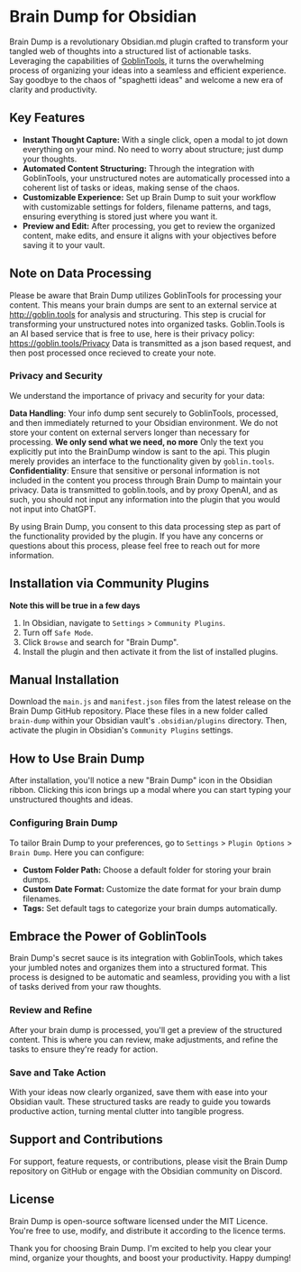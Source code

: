 # Brain Dump for Obsidian

Brain Dump is a revolutionary Obsidian.md plugin crafted to transform your tangled web of thoughts into a structured list of actionable tasks. Leveraging the capabilities of [GoblinTools](http://goblin.tools), it turns the overwhelming process of organizing your ideas into a seamless and efficient experience. Say goodbye to the chaos of "spaghetti ideas" and welcome a new era of clarity and productivity.

## Key Features

- **Instant Thought Capture:** With a single click, open a modal to jot down everything on your mind. No need to worry about structure; just dump your thoughts.
- **Automated Content Structuring:** Through the integration with GoblinTools, your unstructured notes are automatically processed into a coherent list of tasks or ideas, making sense of the chaos.
- **Customizable Experience:** Set up Brain Dump to suit your workflow with customizable settings for folders, filename patterns, and tags, ensuring everything is stored just where you want it.
- **Preview and Edit:** After processing, you get to review the organized content, make edits, and ensure it aligns with your objectives before saving it to your vault.
  
## **Note on Data Processing**
Please be aware that Brain Dump utilizes GoblinTools for processing your content. This means your brain dumps are sent to an external service at http://goblin.tools for analysis and structuring. This step is crucial for transforming your unstructured notes into organized tasks. Goblin.Tools is an AI based service that is free to use, here is their privacy policy: https://goblin.tools/Privacy 
Data is transmitted as a json based request, and then post processed once recieved to create your note.

### Privacy and Security
We understand the importance of privacy and security for your data:

**Data Handling**: Your info dump sent securely to GoblinTools, processed, and then immediately returned to your Obsidian environment. We do not store your content on external servers longer than necessary for processing.
**We only send what we need, no more** Only the text you explicitly put into the BrainDump window is sant to the api. This plugin merely provides an interface to the functionality given by `goblin.tools`.
**Confidentiality**: Ensure that sensitive or personal information is not included in the content you process through Brain Dump to maintain your privacy.
Data is transmitted to goblin.tools, and by proxy OpenAI, and as such, you should not input any information into the plugin that you would not input into ChatGPT.


By using Brain Dump, you consent to this data processing step as part of the functionality provided by the plugin. If you have any concerns or questions about this process, please feel free to reach out for more information.

## Installation via Community Plugins
**Note this will be true in a few days**

1. In Obsidian, navigate to `Settings` > `Community Plugins`.
2. Turn off `Safe Mode`.
3. Click `Browse` and search for "Brain Dump".
4. Install the plugin and then activate it from the list of installed plugins.

## Manual Installation
Download the `main.js` and `manifest.json` files from the latest release on the Brain Dump GitHub repository. Place these files in a new folder called `brain-dump` within your Obsidian vault's `.obsidian/plugins` directory. Then, activate the plugin in Obsidian's `Community Plugins` settings.

## How to Use Brain Dump

After installation, you'll notice a new "Brain Dump" icon in the Obsidian ribbon. Clicking this icon brings up a modal where you can start typing your unstructured thoughts and ideas.

### Configuring Brain Dump

To tailor Brain Dump to your preferences, go to `Settings` > `Plugin Options` > `Brain Dump`. Here you can configure:

- **Custom Folder Path:** Choose a default folder for storing your brain dumps.
- **Custom Date Format:** Customize the date format for your brain dump filenames.
- **Tags:** Set default tags to categorize your brain dumps automatically.

## Embrace the Power of GoblinTools

Brain Dump's secret sauce is its integration with GoblinTools, which takes your jumbled notes and organizes them into a structured format. This process is designed to be automatic and seamless, providing you with a list of tasks derived from your raw thoughts.

### Review and Refine

After your brain dump is processed, you'll get a preview of the structured content. This is where you can review, make adjustments, and refine the tasks to ensure they're ready for action.

### Save and Take Action

With your ideas now clearly organized, save them with ease into your Obsidian vault. These structured tasks are ready to guide you towards productive action, turning mental clutter into tangible progress.



## Support and Contributions

For support, feature requests, or contributions, please visit the Brain Dump repository on GitHub or engage with the Obsidian community on Discord.

## License

Brain Dump is open-source software licensed under the MIT Licence. You're free to use, modify, and distribute it according to the licence terms.

Thank you for choosing Brain Dump. I'm excited to help you clear your mind, organize your thoughts, and boost your productivity. Happy dumping!
